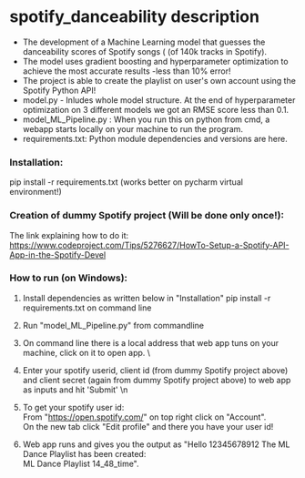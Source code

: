 # spotify_danceability description
- The development of a Machine Learning model that guesses the danceability scores of Spotify songs ( (of 140k tracks in Spotify). 
- The model uses gradient boosting and hyperparameter optimization to achieve the most accurate results -less than 10% error!
- The project is able to create the playlist on user's own account using the Spotify Python API!
- model.py - Inludes whole model structure. At the end of hyperparameter optimization on 3 different models we got an RMSE score less than 0.1.
- model_ML_Pipeline.py : When you run this on python from cmd, a webapp starts locally on your machine to run the program.
- requirements.txt: Python module dependencies and versions are here.

### Installation:
  pip install -r requirements.txt (works better on pycharm virtual environment!)

### Creation of dummy Spotify project (Will be done only once!):
  The link explaining how to do it: https://www.codeproject.com/Tips/5276627/HowTo-Setup-a-Spotify-API-App-in-the-Spotify-Devel
  
### How to run (on Windows):
  1. Install dependencies as written below in "Installation"
     pip install -r requirements.txt on command line <br>
  2. Run "model_ML_Pipeline.py" from commandline <br>
  3. On command line there is a local address that web app tuns on your machine, click on it to open app. \
  5. Enter your spotify userid, client id (from dummy Spotify project above) and client secret (again from dummy Spotify project above) to web app as inputs and hit 'Submit' \n
  6. To get your spotify user id: <br>
	From "https://open.spotify.com/" on top right click on "Account". <br>
	On the new tab  click "Edit profile" and there you have your user id! <br>
	 
  7. Web app runs and gives you the output as "Hello 12345678912 The ML Dance Playlist has been created:  <br>
	ML Dance Playlist 14_48_time". <br>
